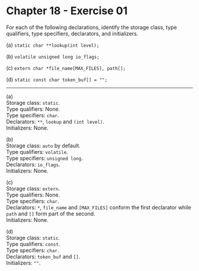 # Chapter 18 - Exercise 01

For each of the following declarations, identify the storage class, type
qualifiers, type specifiers, declarators, and initializers.

(a) `static char **lookup(int level);`

(b) `volatile unsigned long io_flags;`

(c) `extern char *file_name[MAX_FILES], path[];`

(d) `static const char token_buf[] = "";`


---

(a)  
Storage class: `static`.  
Type qualifiers: None.  
Type specifiers: `char`.  
Declarators:  `**`, `lookup` and `(int level)`.  
Initializers: None.  

(b)  
Storage class: `auto` by default.  
Type qualifiers: `volatile`.  
Type specifiers: `unsigned long`.  
Declarators:  `io_flags`.  
Initializers: None.  

(c)  
Storage class: `extern`.  
Type qualifiers: None.  
Type specifiers: `char`.  
Declarators:  `*`, `file_name` and `[MAX_FILES]` conform the first declarator
while `path` and `[]` form part of the second.  
Initializers: None.  

(d)  
Storage class: `static`.  
Type qualifiers: `const`.  
Type specifiers: `char`.  
Declarators:  `token_buf` and `[]`.  
Initializers: `""`.  
